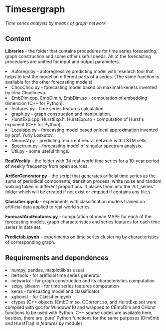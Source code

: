 # Timesergraph
<I>Time series analysis by means of graph network</I> </p>

<H2>Content</H2>
<B>Libraries</B> - the folder that contains procedures for time series forecasting, graph construction and some other useful deeds. All of the forecasting procedures are unified for input and output parameters. </p>
<p>
<LI>Autoregr.py - autoregressive predicting model with research tool that helps to test the model on different parts of a series. (The same function is available for the other forecasting models)</LI>
<LI>ChooChoo.py - forecasting model based on maximal likeness invented by Irina Chuchueva. </LI>
<LI>EmbDim.cpp, EmbDim.h, EmbDim.so - computation of embedding dimencion (C++ for Python). </LI>
<LI>features.py - time series features calculation. </LI>
<LI>graph.py - graph construction and manipulation. </LI>
<LI>HurstExp.cpp, HurstExp.h, HurstExp.so - computation of Hurst's exponent (C++ for Python). </LI>
<LI>Localapp.py - forecasting model based onlocal approximation invented by prof. Yuriy Loskutov. </LI>
<LI>NeurosV.py - predicting recurrent neural network with LSTM sells.</LI>
<LI>Spectrum.py - forecasting model of singular spectrum analysis. </LI>
<LI>Util.py - some useful things. </LI>
</p>
<B>RealWeekly</B> - the folder with 34 real-world time series for a 10-year period of weekly frequency from open sources.</p>
<B>ArtSerGenerator.py</B> - the script that generates arificial time series as the sums of periodical components, transition process, white noise and random walking taken in different proportions. It places them into the 'Art_series' folder which will be created if not exist or emptied if contains any file.s</p>
<B>Classifier.ipynb</B> - experiments with classification models trained on artificial data applied to real-world series.</p>
<B>ForecastAndFeatures.py</B> - computation of mean MAPE for each of the forecasting models, graph characteristics and series features for each time series in data set.</p>
<B>Predictab.ipynb</B> - experiments on time series clustering by characteristics of corresponding graph.</p>
<H2>Requirements and dependences</H2>
<LI>numpy, pandas, matplotlib as usual</LI>
<LI>itertools - for artificial time series generator</LI>
<LI>networkx - for graph construction and its characteristics computation</LI>
<LI>scipy, sklearn - for time series features computation</LI>
<LI>keras - forecasting model and classificator</LI>
<LI>xgboost - for Classifier.ipynb</LI>
<LI>ctypes (C++ objects (EmbDim.so, CCorrent.so, and HurstExp.so) were compiled with gcc for Windows'10 and wrapped to CEmbDim and CНurst functions to be used with Python. C++ sourse codes are available here, besides, there are 'pure' Python functions for the same purposes (DimEmb and HurstTraj) in <I>features.py</I> module) </LI>
</p>
